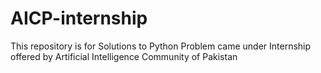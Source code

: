 # AICP-internship
This repository is for Solutions to Python Problem came under Internship offered by Artificial Intelligence Community of Pakistan
